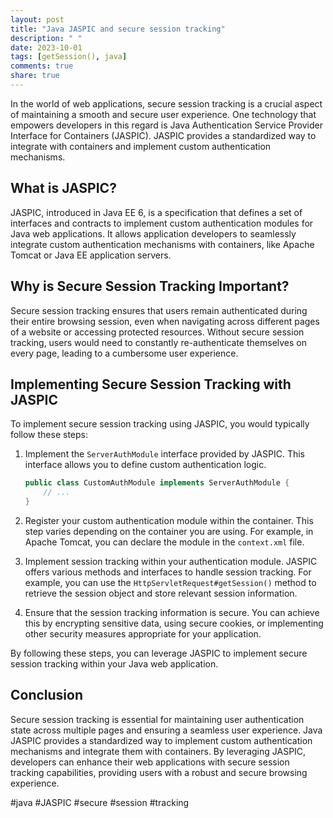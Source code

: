 ```yaml
---
layout: post
title: "Java JASPIC and secure session tracking"
description: " "
date: 2023-10-01
tags: [getSession(), java]
comments: true
share: true
---
```


In the world of web applications, secure session tracking is a crucial aspect of maintaining a smooth and secure user experience. One technology that empowers developers in this regard is Java Authentication Service Provider Interface for Containers (JASPIC). JASPIC provides a standardized way to integrate with containers and implement custom authentication mechanisms.

## What is JASPIC?

JASPIC, introduced in Java EE 6, is a specification that defines a set of interfaces and contracts to implement custom authentication modules for Java web applications. It allows application developers to seamlessly integrate custom authentication mechanisms with containers, like Apache Tomcat or Java EE application servers.

## Why is Secure Session Tracking Important?

Secure session tracking ensures that users remain authenticated during their entire browsing session, even when navigating across different pages of a website or accessing protected resources. Without secure session tracking, users would need to constantly re-authenticate themselves on every page, leading to a cumbersome user experience.

## Implementing Secure Session Tracking with JASPIC

To implement secure session tracking using JASPIC, you would typically follow these steps:

1. Implement the `ServerAuthModule` interface provided by JASPIC. This interface allows you to define custom authentication logic.
 
   ```java
   public class CustomAuthModule implements ServerAuthModule {
       // ...
   }
   ```
 
2. Register your custom authentication module within the container. This step varies depending on the container you are using. For example, in Apache Tomcat, you can declare the module in the `context.xml` file.

3. Implement session tracking within your authentication module. JASPIC offers various methods and interfaces to handle session tracking. For example, you can use the `HttpServletRequest#getSession()` method to retrieve the session object and store relevant session information.

4. Ensure that the session tracking information is secure. You can achieve this by encrypting sensitive data, using secure cookies, or implementing other security measures appropriate for your application.

By following these steps, you can leverage JASPIC to implement secure session tracking within your Java web application.

## Conclusion

Secure session tracking is essential for maintaining user authentication state across multiple pages and ensuring a seamless user experience. Java JASPIC provides a standardized way to implement custom authentication mechanisms and integrate them with containers. By leveraging JASPIC, developers can enhance their web applications with secure session tracking capabilities, providing users with a robust and secure browsing experience.

#java #JASPIC #secure #session #tracking